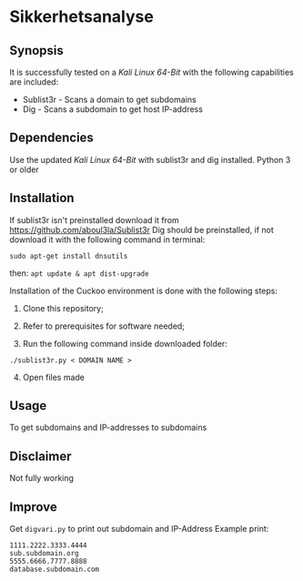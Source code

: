 # Sikkerhetsanalyse

## Synopsis

It is successfully tested on a _Kali Linux 64-Bit_ with the following capabilities are included:

- Sublist3r - Scans a domain to get subdomains
- Dig - Scans a subdomain to get host IP-address

## Dependencies 
  Use the updated _Kali Linux 64-Bit_ with sublist3r and dig installed. 
  Python 3 or older

## Installation

If sublist3r isn't preinstalled download it from https://github.com/aboul3la/Sublist3r 
Dig should be preinstalled, if not download it with the following command in terminal:
```
sudo apt-get install dnsutils
```
then:
`apt update & apt dist-upgrade`

Installation of the Cuckoo environment is done with the following steps:
1. Clone this repository;

2. Refer to prerequisites for software needed;

3. Run the following command inside downloaded folder:

```
./sublist3r.py < DOMAIN NAME >
```

4. Open files made


## Usage

To get subdomains and IP-addresses to subdomains

## Disclaimer

Not fully working


## Improve

Get `digvari.py` to print out subdomain and IP-Address
Example print:
```
1111.2222.3333.4444
sub.subdomain.org
5555.6666.7777.8888
database.subdomain.com
```
